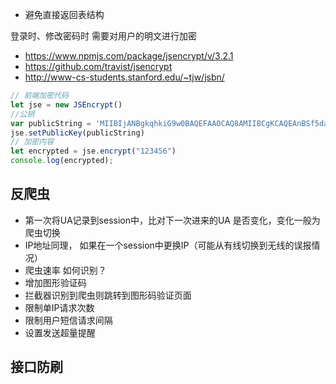- 避免直接返回表结构





登录时、修改密码时 需要对用户的明文进行加密

- https://www.npmjs.com/package/jsencrypt/v/3.2.1
- https://github.com/travist/jsencrypt
- http://www-cs-students.stanford.edu/~tjw/jsbn/



```javascript
// 前端加密代码
let jse = new JSEncrypt()
//公钥
var publicString = 'MIIBIjANBgkqhkiG9w0BAQEFAAOCAQ8AMIIBCgKCAQEAnBSf5dat7Cl3CIjJqwtOA+0Czhx50qknP26GwitM1GqXaHT1xsioe3jMt808OpWpG1YjiFToDEEHlDYvruvG92+IDnPLrcaU0X/LJctNHWb4kTI2Me3Tokilag5WgdHtZRv7EkFk7ckFptDdQ8WeVyLm+32dhYUA+BxfQbkDkZ9Wcg8Uc7pSGkctza5Rpg36iJe2ohlGNSW4tBBX39vFypgNxJ0XhGMlQoYa2mtJuVUWq3ovtE9aTWBIMjIpLrCWaz9Ynvl8KThyq2h3kAPxXRXcYdPz0xVdS+H2wH/EbWNUPAMJXw4Z0t1BVktlqJES8jsIHp0IXVnh2dzlaP3XCwIDAQAB'
jse.setPublicKey(publicString)
// 加密内容
let encrypted = jse.encrypt("123456")
console.log(encrypted);
```



## 反爬虫

- 第一次将UA记录到session中，比对下一次进来的UA 是否变化，变化一般为爬虫切换
- IP地址同理， 如果在一个session中更换IP（可能从有线切换到无线的误报情况）
- 爬虫速率 如何识别？
- 增加图形验证码
- 拦截器识别到爬虫则跳转到图形码验证页面
- 限制单IP请求次数
- 限制用户短信请求间隔
- 设置发送超量提醒



## 接口防刷

